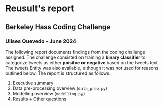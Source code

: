 # Reusult's report
## Berkeley Hass Coding Challenge
### Ulises Quevedo - June 2024

The following report documents findings from the coding challenge assigned. The challenge consisted on training a **binary classifier** to categorize tweets as either **poisitve or negative** based on the tweets text. The tweets Entity was also available, although it was not used for reasons outlined below. The report is structured as follows:

1. Executive summary
2. Data pre-processing overview (`data_prep.py`)
3. Modelling overview (`modelling.py`)
4. Results + Other questions


